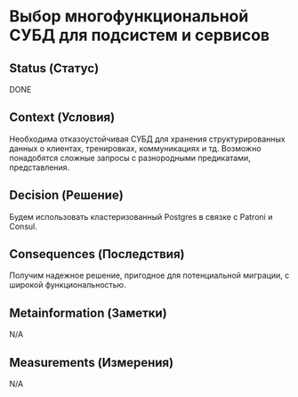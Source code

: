 # Выбор многофункциональной СУБД для подсистем и сервисов
## Status (Статус)
DONE

## Context (Условия)
Необходима отказоустойчивая СУБД для хранения структурированных данных о клиентах, тренировках, коммуникациях и тд. Возможно понадобятся сложные запросы с разнородными предикатами, представления.

## Decision (Решение)
Будем использовать кластеризованный Postgres в связке c Patroni и Consul.

## Consequences (Последствия)
Получим надежное решение, пригодное для потенциальной миграции, с широкой функциональностью. 

## Metainformation (Заметки)
N/A

## Measurements (Измерения)
N/A
